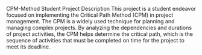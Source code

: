 CPM-Method Student Project
Description
This project is a student endeavor focused on implementing the Critical Path Method (CPM) in project management. 
The CPM is a widely used technique for planning and managing complex projects. By analyzing the dependencies and durations of project activities, 
the CPM helps determine the critical path, which is the sequence of activities that must be completed on time for the project to meet its deadline.

